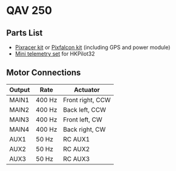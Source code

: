 # QAV 250

## Parts List

  * [Pixracer kit](../flight_controller/pixracer.md) or [Pixfalcon kit](../flight_controller/pixfalcon.md) (including GPS and power module)
  * [Mini telemetry set](../flight_controller/pixfalcon.md) for HKPilot32

## Motor Connections

| Output | Rate | Actuator |
| -- | -- | -- |
| MAIN1 | 400 Hz | Front right, CCW |
| MAIN2 | 400 Hz | Back left, CCW |
| MAIN3 | 400 Hz | Front left, CW |
| MAIN4 | 400 Hz | Back right, CW |
| AUX1 | 50 Hz | RC AUX1 |
| AUX2 | 50 Hz | RC AUX2 |
| AUX3 | 50 Hz | RC AUX3 |
